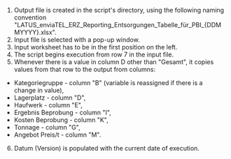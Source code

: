 1. Output file is created in the script's directory, using the following naming convention "LATUS_enviaTEL_ERZ_Reporting_Entsorgungen_Tabelle_für_PBI_{DDMMYYYY}.xlsx".
2. Input file is selected with a pop-up window.
3. Input worksheet has to be in the first position on the left.
4. The script begins execution from row 7 in the input file.
5. Whenever there is a value in column D other than "Gesamt", it copies values from that row to the output from columns:
- Kategoriegruppe - column "B" (variable is reassigned if there is a change in value),
- Lagerplatz - column "D",
- Haufwerk - column "E",
- Ergebnis Beprobung - column "I",
- Kosten Beprobung - column "K",
- Tonnage - column "G",
- Angebot Preis/t - column "M".
6. Datum (Version) is populated with the current date of execution.
